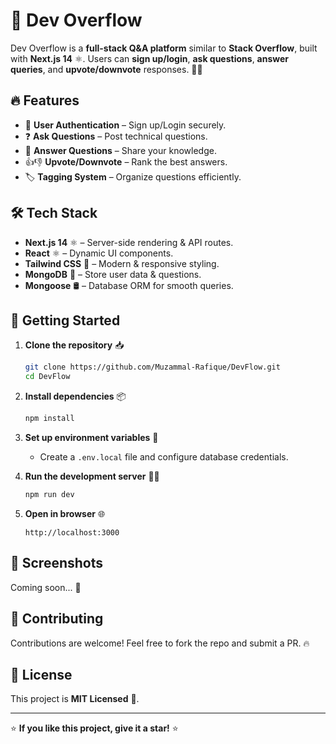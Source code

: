 # 🚀 Dev Overflow

Dev Overflow is a **full-stack Q&A platform** similar to **Stack Overflow**, built with **Next.js 14** ⚛️. Users can **sign up/login**, **ask questions**, **answer queries**, and **upvote/downvote** responses. 📢💡

## 🔥 Features

- 🔐 **User Authentication** – Sign up/Login securely.
- ❓ **Ask Questions** – Post technical questions.
- 💬 **Answer Questions** – Share your knowledge.
- 👍👎 **Upvote/Downvote** – Rank the best answers.
- 🏷️ **Tagging System** – Organize questions efficiently.

## 🛠️ Tech Stack

- **Next.js 14** ⚛️ – Server-side rendering & API routes.
- **React** ⚛️ – Dynamic UI components.
- **Tailwind CSS** 🎨 – Modern & responsive styling.
- **MongoDB** 🍃 – Store user data & questions.
- **Mongoose** 🛢️ – Database ORM for smooth queries.

## 🚀 Getting Started

1. **Clone the repository** 📥
   ```sh
   git clone https://github.com/Muzammal-Rafique/DevFlow.git
   cd DevFlow
   ```

2. **Install dependencies** 📦
   ```sh
   npm install
   ```

3. **Set up environment variables** 🔑
   - Create a `.env.local` file and configure database credentials.

4. **Run the development server** 🏃‍♂️
   ```sh
   npm run dev
   ```

5. **Open in browser** 🌐
   ```
   http://localhost:3000
   ```

## 📸 Screenshots

Coming soon... 🚧

## 🤝 Contributing

Contributions are welcome! Feel free to fork the repo and submit a PR. 🔥

## 📜 License

This project is **MIT Licensed** 📄.

---

⭐ **If you like this project, give it a star!** ⭐
